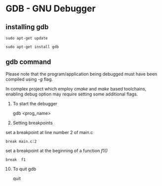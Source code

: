 # GDB - GNU Debugger

## installing gdb

    sudo apt-get update
    
    sudo apt-get install gdb

## gdb command

Please note that the program/application being debugged must have been compiled using *-g* flag. 

In complex project which employ *cmake* and *make* based toolchains, enabling debug option may require setting some additional flags.

1. To start the debugger

    gdb <prog_name>

2. Setting breakpoints

set a breakpoint at line number 2 of main.c

    break main.c:2

set a breakpoint at the beginning of a function *f1()*

    break  f1

10. To quit gdb

     quit


     